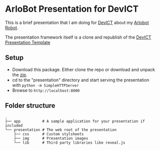 # ArloBot Presentation for DevICT

This is a brief presentation that I am doing for [DevICT][dev-ict]
about my [Arlobot Robot][arlobot-repo].

The presentation framework itself is a clone and republish of the
[DevICT Presentation Template][devict-template]

## Setup
* Download this package. Either clone the repo or download and unpack the
  [zip](repo-zip).
* cd to the "presentation" directory and start serving the presentation with
  `python -m SimpleHTTPServer`
* Browse to `http://localhost:8000`

## Folder structure

    .
    ├── app          # A sample application for your presentation if included
    └── presentation # The web root of the presentation
        ├── css      # Custom stylsheets
        ├── img      # Presentation images
        └── lib      # Third party libraries like reveal.js


[dev-ict]: http://devict.org/ "DevICT"
[arlobot-repo]: https://github.com/chrisl8/ArloBot "ArloBot"
[devict-template]: https://github.com/devict/devict-presentation-template "DevICT Presentation Template"
